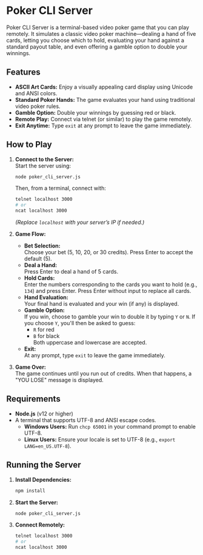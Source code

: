# Poker CLI Server

Poker CLI Server is a terminal-based video poker game that you can play remotely. It simulates a classic video poker machine—dealing a hand of five cards, letting you choose which to hold, evaluating your hand against a standard payout table, and even offering a gamble option to double your winnings.

## Features

- **ASCII Art Cards:** Enjoy a visually appealing card display using Unicode and ANSI colors.
- **Standard Poker Hands:** The game evaluates your hand using traditional video poker rules.
- **Gamble Option:** Double your winnings by guessing red or black.
- **Remote Play:** Connect via telnet (or similar) to play the game remotely.
- **Exit Anytime:** Type `exit` at any prompt to leave the game immediately.

## How to Play

1. **Connect to the Server:**  
   Start the server using:
   ```bash
   node poker_cli_server.js
   ```
   Then, from a terminal, connect with:
   ```bash
   telnet localhost 3000
   # or
   ncat localhost 3000
   ```
   *(Replace `localhost` with your server’s IP if needed.)*

2. **Game Flow:**
   - **Bet Selection:**  
     Choose your bet (5, 10, 20, or 30 credits). Press Enter to accept the default (5).
   - **Deal a Hand:**  
     Press Enter to deal a hand of 5 cards.
   - **Hold Cards:**  
     Enter the numbers corresponding to the cards you want to hold (e.g., `134`) and press Enter. Press Enter without input to replace all cards.
   - **Hand Evaluation:**  
     Your final hand is evaluated and your win (if any) is displayed.
   - **Gamble Option:**  
     If you win, choose to gamble your win to double it by typing `Y` or `N`. If you choose `Y`, you'll then be asked to guess:
       - `R` for red
       - `B` for black  
     Both uppercase and lowercase are accepted.
   - **Exit:**  
     At any prompt, type `exit` to leave the game immediately.

3. **Game Over:**  
   The game continues until you run out of credits. When that happens, a "YOU LOSE" message is displayed.

## Requirements

- **Node.js** (v12 or higher)
- A terminal that supports UTF-8 and ANSI escape codes.  
  - **Windows Users:** Run `chcp 65001` in your command prompt to enable UTF-8.
  - **Linux Users:** Ensure your locale is set to UTF-8 (e.g., `export LANG=en_US.UTF-8`).

## Running the Server

1. **Install Dependencies:**
   ```bash
   npm install
   ```
2. **Start the Server:**
   ```bash
   node poker_cli_server.js
   ```
3. **Connect Remotely:**
   ```bash
   telnet localhost 3000
   # or
   ncat localhost 3000
   ```